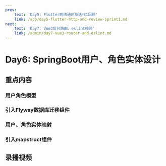 ```yaml
---
prev:
    text: 'Day5: Flutter网络通讯及迭代1回顾'
    link: /app/day5-flutter-http-and-review-sprint1.md
next:
    text: 'Day7: Vue3后台路由、eslint校验'
    link: /admin/day7-vue3-router-and-eslint.md
---
```


# Day6: SpringBoot用户、角色实体设计

## 重点内容

### 用户角色模型
### 引入Flyway数据库迁移组件
### 用户、角色实体映射
### 引入mapstruct组件


## 录播视频

<Bili src="//player.bilibili.com/player.html?aid=977568159&bvid=BV1544y177T5&cid=466547403&page=1"/>
